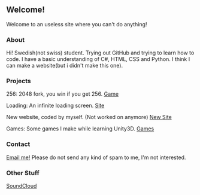 ## Welcome!
Welcome to an useless site where you can't do anything!

### About
Hi! Swedish(not swiss) student. Trying out GitHub and trying to learn how to code. I have a basic understanding of C#, HTML, CSS and Python. I think I can make a website(but i didn't make this one).

### Projects
256: 2048 fork, you win if you get 256. [Game](https://technicproblem.github.io/2048/)

Loading: An infinite loading screen. [Site](https://technicproblem.github.io/loading/)

New website, coded by myself. (Not worked on anymore) [New Site](https://technicproblem.github.io/website/)

Games: Some games I make while learning Unity3D. [Games](https://technicproblem.github.io/games/)
### Contact
[Email me!](mailto:technicproblem@outlook.com)
Please do not send any kind of spam to me, I'm not interested.

### Other Stuff
[SoundCloud](https://soundcloud.com/technicproblem2)

